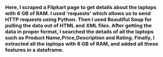 <h3>Here, I scraped a Flipkart page to get details about the laptops with 8 GB of RAM. I used 'requests' which allows us to send HTTP requests using Python. Then I used Beautiful Soup for pulling the data out of HTML and XML files. After getting the data in proper format, I searched the details of all the laptops such as Product Name,Price,Description and Rating. Finally, I extracted all the laptops with 8 GB of RAM, and added all these features in a dataframe. </h3>
